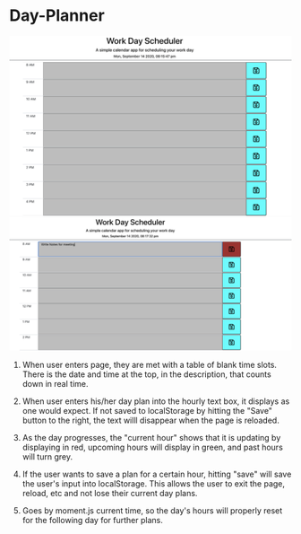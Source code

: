 # Day-Planner

<img src="./Assets/New-plan.png" alt="New plan day planner">
<img src="./Assets/Saved-plan.png" alt="Saved plan day planner">

1. When user enters page, they are met with a table of blank time slots. There is the date and time at the top, in the description, that counts down in real time.

2. When user enters his/her day plan into the hourly text box, it displays as one would expect. If not saved to localStorage by hitting the "Save" button to the right, the text willl disappear when the page is reloaded.

3. As the day progresses, the "current hour" shows that it is updating by displaying in red, upcoming hours will display in green, and past hours will turn grey.

4. If the user wants to save a plan for a certain hour, hitting "save" will save the user's input into localStorage. This allows the user to exit the page, reload, etc and not lose their current day plans.

5. Goes by moment.js current time, so the day's hours will properly reset for the following day for further plans.


